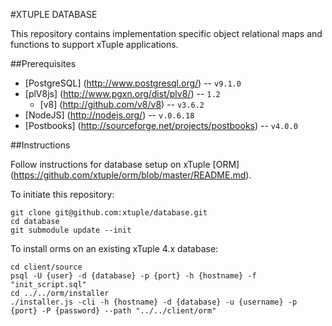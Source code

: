 #XTUPLE DATABASE

This repository contains implementation specific object relational maps and functions to support xTuple applications.

##Prerequisites

 * [PostgreSQL] (http://www.postgresql.org/) -- `v9.1.0`
 * [plV8js] (http://www.pgxn.org/dist/plv8/) -- `1.2`
   - [v8] (http://github.com/v8/v8) -- `v3.6.2`
 * [NodeJS] (http://nodejs.org/) -- `v.0.6.18`
 * [Postbooks] (http://sourceforge.net/projects/postbooks) -- `v4.0.0`


##Instructions

Follow instructions for database setup on xTuple [ORM] (https://github.com/xtuple/orm/blob/master/README.md).

To initiate this repository:

    git clone git@github.com:xtuple/database.git
    cd database
    git submodule update --init
  
To install orms on an existing xTuple 4.x database:

    cd client/source
    psql -U {user} -d {database} -p {port} -h {hostname} -f "init_script.sql"
    cd ../../orm/installer
    ./installer.js -cli -h {hostname} -d {database} -u {username} -p {port} -P {password} --path "../../client/orm"